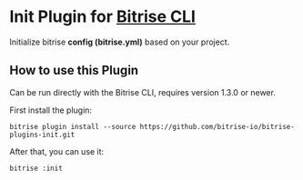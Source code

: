 # Init Plugin for [Bitrise CLI](https://github.com/bitrise-io/bitrise)

Initialize bitrise __config (bitrise.yml)__ based on your project.

## How to use this Plugin

Can be run directly with the Bitrise CLI, requires version 1.3.0 or newer.

First install the plugin:

```
bitrise plugin install --source https://github.com/bitrise-io/bitrise-plugins-init.git
```

After that, you can use it:

```
bitrise :init
```
